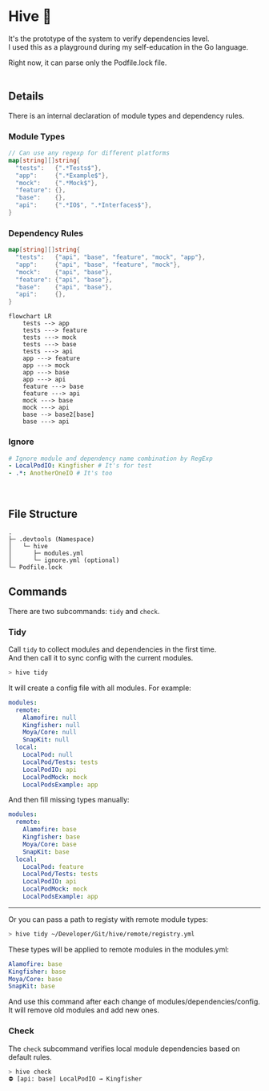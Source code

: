 # Hive 🐝

It's the prototype of the system to verify dependencies level.<br>
I used this as a playground during my self-education in the Go language.

Right now, it can parse only the Podfile.lock file.<br>
<br>

## Details

There is an internal declaration of module types and dependency rules.

### Module Types

```go
// Can use any regexp for different platforms
map[string][]string{
  "tests":   {".*Tests$"},
  "app":     {".*Example$"},
  "mock":    {".*Mock$"},
  "feature": {},
  "base":    {},
  "api":     {".*IO$", ".*Interfaces$"},
}
```

### Dependency Rules

```go
map[string][]string{
  "tests":   {"api", "base", "feature", "mock", "app"},
  "app":     {"api", "base", "feature", "mock"},
  "mock":    {"api", "base"},
  "feature": {"api", "base"},
  "base":    {"api", "base"},
  "api":     {},
}
```

```mermaid
flowchart LR
    tests --> app
    tests ---> feature
    tests ---> mock
    tests ---> base
    tests ---> api
    app ---> feature
    app ---> mock
    app ---> base
    app ---> api
    feature ---> base
    feature ---> api
    mock ---> base
    mock ---> api
    base --> base2[base]
    base ---> api
```

### Ignore

```yml
# Ignore module and dependency name combination by RegExp
- LocalPodIO: Kingfisher # It's for test
- .*: AnotherOneIO # It's too
```
<br>

## File Structure

```
.
├─ .devtools (Namespace)
│   └─ hive
│      ├─ modules.yml
│      └─ ignore.yml (optional)
└─ Podfile.lock
```

## Commands

There are two subcommands: `tidy` and `check`.

### Tidy

Call `tidy` to collect modules and dependencies in the first time.<br>
And then call it to sync config with the current modules.
```sh
> hive tidy
```

It will create a config file with all modules. For example:
```yml
modules:
  remote:
    Alamofire: null
    Kingfisher: null
    Moya/Core: null
    SnapKit: null
  local:
    LocalPod: null
    LocalPod/Tests: tests
    LocalPodIO: api
    LocalPodMock: mock
    LocalPodsExample: app
```

And then fill missing types manually:
```yml
modules:
  remote:
    Alamofire: base
    Kingfisher: base
    Moya/Core: base
    SnapKit: base
  local:
    LocalPod: feature
    LocalPod/Tests: tests
    LocalPodIO: api
    LocalPodMock: mock
    LocalPodsExample: app
```

<hr>

Or you can pass a path to registy with remote module types:
```sh
> hive tidy ~/Developer/Git/hive/remote/registry.yml
```

These types will be applied to remote modules in the modules.yml:
```yml
Alamofire: base
Kingfisher: base
Moya/Core: base
SnapKit: base
```

And use this command after each change of modules/dependencies/config.<br>
It will remove old modules and add new ones.

### Check

The `check` subcommand verifies local module dependencies based on default rules.
```sh
> hive check
⛔️ [api: base] LocalPodIO → Kingfisher
```
